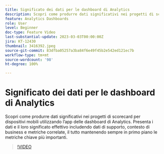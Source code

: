 ```yaml
---
title: Significato dei dati per le dashboard di Analytics
description: Scopri come produrre dati significativi nei progetti di scorecard per dispositivi mobili utilizzando l’app delle dashboard di Analytics. Presenta i dati e il loro significato effettivo includendo dati di supporto, contesto di business e metriche correlate, il tutto mantenendo sempre in primo piano le metriche chiave più importanti.
feature: Analytics Dashboards
role: User
level: Beginner
doc-type: Feature Video
last-substantial-update: 2023-03-03T00:00:00Z
jira: KT-12430
thumbnail: 3416392.jpeg
source-git-commit: 83dfba05257a3ba84f6e49f45b2e542ed121ec7b
workflow-type: tm+mt
source-wordcount: '98'
ht-degree: 100%

---
```



# Significato dei dati per le dashboard di Analytics

Scopri come produrre dati significativi nei progetti di scorecard per dispositivi mobili utilizzando l’app delle dashboard di Analytics. Presenta i dati e il loro significato effettivo includendo dati di supporto, contesto di business e metriche correlate, il tutto mantenendo sempre in primo piano le metriche chiave più importanti.

>[!VIDEO](https://video.tv.adobe.com/v/3416392/?quality=12&learn=on)
